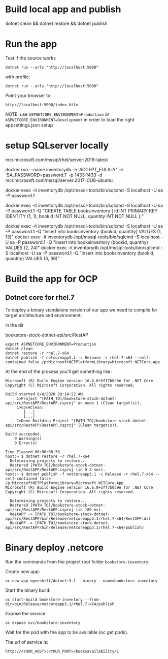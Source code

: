 # Build local app and publish

dotnet clean && dotnet restore && dotnet publish

# Run the app

Test if the source works

```
dotnet run --urls "http://localhost:5000"
```

with profile:

```
dotnet run --urls "http://localhost:5000"
```
Point your browser to:

```
http://localhost:5000/index.htlm
```

NOTE: use ```ASPNETCORE_ENVIRONMENT=Production``` or ```ASPNETCORE_ENVIRONMENT=Development``` in order to load the right appsettings.json setup

# setup SQLserver locally

mcr.microsoft.com/mssql/rhel/server:2019-latest

docker run --name inventorydb -e 'ACCEPT_EULA=Y' -e 'SA_PASSWORD=password.1' -p 1433:1433 -d mcr.microsoft.com/mssql/server:2017-CU8-ubuntu

docker exec -it inventorydb /opt/mssql-tools/bin/sqlcmd -S localhost -U sa -P password.1

docker exec -it inventorydb /opt/mssql-tools/bin/sqlcmd -S localhost -U sa -P password.1 -Q "CREATE TABLE booksinventory (     id INT PRIMARY KEY IDENTITY (1, 1),     bookid INT NOT NULL,    quantity INT NOT NULL    );"

docker exec -it inventorydb /opt/mssql-tools/bin/sqlcmd -S localhost -U sa -P password.1 -Q "insert into booksinventory (bookid, quantity) VALUES (1, 13)"
docker exec -it inventorydb /opt/mssql-tools/bin/sqlcmd -S localhost -U sa -P password.1 -Q "insert into booksinventory (bookid, quantity) VALUES (2, 24)"
docker exec -it inventorydb /opt/mssql-tools/bin/sqlcmd -S localhost -U sa -P password.1 -Q "insert into booksinventory (bookid, quantity) VALUES (3, 36)"



# Build the app for OCP

## Dotnet core for rhel.7

To deploy a binary standalone version of our app we need to compile for target architecture and environment:

in the dir 

bookstore-stock-dotnet-api/src/RestAP

```
export ASPNETCORE_ENVIRONMENT=Production
dotnet clean
dotnet restore -r rhel.7-x64
dotnet publish -f netcoreapp3.1 -c Release -r rhel.7-x64 --self-contained false /p:MicrosoftNETPlatformLibrary=Microsoft.NETCore.App
```

At the end of the process you'll get something like:

```
Microsoft (R) Build Engine version 16.6.0+5ff7b0c9e for .NET Core
Copyright (C) Microsoft Corporation. All rights reserved.

Build started 8/4/2020 10:14:22 AM.
     1>Project "[PATH_TO]/bookstore-stock-dotnet-api/src/RestAPP/RestAPP.csproj" on node 1 (Clean target(s)).
     1>CoreClean:
        [...]
        [...]        
     1>Done Building Project "[PATH_TO]/bookstore-stock-dotnet-api/src/RestAPP/RestAPP.csproj" (Clean target(s)).

Build succeeded.
    0 Warning(s)
    0 Error(s)

Time Elapsed 00:00:00.58
host:~ $ dotnet restore -r rhel.7-x64
  Determining projects to restore...
  Restored [PATH_TO]/bookstore-stock-dotnet-api/src/RestAPP/RestAPP.csproj (in 9.3 sec).
host:~ $ dotnet publish -f netcoreapp3.1 -c Release -r rhel.7-x64 --self-contained false /p:MicrosoftNETPlatformLibrary=Microsoft.NETCore.App
Microsoft (R) Build Engine version 16.6.0+5ff7b0c9e for .NET Core
Copyright (C) Microsoft Corporation. All rights reserved.

  Determining projects to restore...
  Restored [PATH_TO]/bookstore-stock-dotnet-api/src/RestAPP/RestAPP.csproj (in 180 ms).
  RestAPP -> [PATH_TO]/bookstore-stock-dotnet-api/src/RestAPP/bin/Release/netcoreapp3.1/rhel.7-x64/RestAPP.dll
  RestAPP -> [PATH_TO]/bookstore-stock-dotnet-api/src/RestAPP/bin/Release/netcoreapp3.1/rhel.7-x64/publish/
  ```

# Binary deploy .netcore

Run the commands from the  project root folder ```bookstore-inventory```.

Create new app:

```
oc new-app openshift/dotnet:3.1 --binary --name=bookstore-inventory
```

Start the binary build:

```
oc start-build bookstore-inventory --from-dir=bin/Release/netcoreapp3.1/rhel.7-x64/publish
```

Expose the service:

```
oc expose svc/bookstore-inventory
```

Wait for the pod with the app to be available (oc get pods).

The url of service is:

```
http://<YOUR_HOST>:<YOUR_PORT>/booksavailability/1
```
